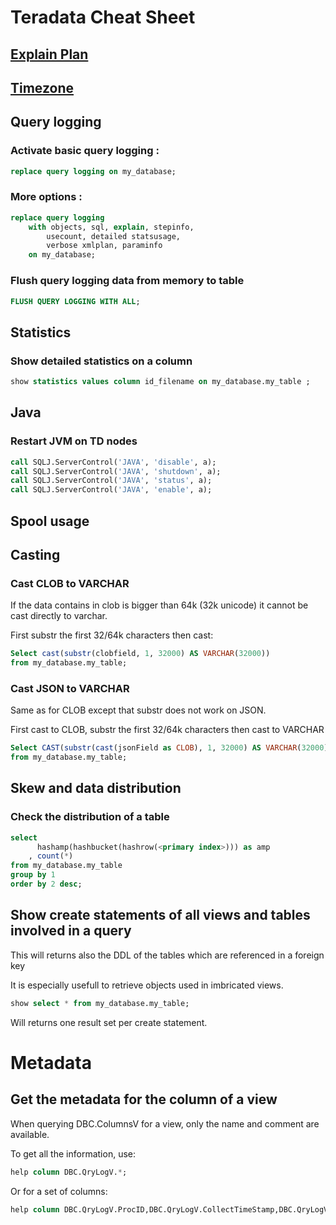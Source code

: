 # Teradata Cheat Sheet

## [Explain Plan](Explain_plan)
## [Timezone](Timezone)

## Query logging

### Activate basic query logging  :

```sql
replace query logging on my_database;
```

### More options : 

```sql
replace query logging 
    with objects, sql, explain, stepinfo, 
        usecount, detailed statsusage, 
        verbose xmlplan, paraminfo
	on my_database;
```

### Flush query logging data from memory to table 

```sql
FLUSH QUERY LOGGING WITH ALL;
```


## Statistics

### Show detailed statistics on a column

```sql
show statistics values column id_filename on my_database.my_table ;
```

## Java

### Restart JVM on TD nodes

```sql
call SQLJ.ServerControl('JAVA', 'disable', a);
call SQLJ.ServerControl('JAVA', 'shutdown', a);
call SQLJ.ServerControl('JAVA', 'status', a);
call SQLJ.ServerControl('JAVA', 'enable', a);
```

## Spool usage


## Casting

### Cast CLOB to VARCHAR

If the data contains in clob is bigger than 64k (32k unicode) it cannot be cast directly to varchar.

First substr the first 32/64k characters then cast:

```sql
Select cast(substr(clobfield, 1, 32000) AS VARCHAR(32000))
from my_database.my_table;
```

### Cast JSON to VARCHAR

Same as for CLOB except that substr does not work on JSON.

First cast to CLOB, substr the first 32/64k characters then cast to VARCHAR

```sql
Select CAST(substr(cast(jsonField as CLOB), 1, 32000) AS VARCHAR(32000))
from my_database.my_table;
```

## Skew and data distribution

### Check the distribution of a table

```sql
select 
      hashamp(hashbucket(hashrow(<primary index>))) as amp
    , count(*)
from my_database.my_table
group by 1
order by 2 desc;
```

## Show create statements of all views and tables involved in a query

This will returns also the DDL of the tables which are referenced in a foreign key

It is especially usefull to retrieve objects used in imbricated views.

```sql
show select * from my_database.my_table;
```

Will returns one result set per create statement.

# Metadata

## Get the metadata for the column of a view

When querying DBC.ColumnsV for a view, only the name and comment are available.

To get all the information, use:

```sql
help column DBC.QryLogV.*;
```

Or for a set of columns:

```sql
help column DBC.QryLogV.ProcID,DBC.QryLogV.CollectTimeStamp,DBC.QryLogV.QueryID;
```
